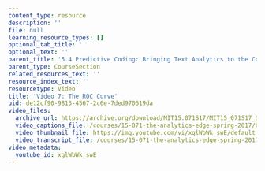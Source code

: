 ```yaml
---
content_type: resource
description: ''
file: null
learning_resource_types: []
optional_tab_title: ''
optional_text: ''
parent_title: '5.4 Predictive Coding: Bringing Text Analytics to the Courtroom  (Recitation)'
parent_type: CourseSection
related_resources_text: ''
resource_index_text: ''
resourcetype: Video
title: 'Video 7: The ROC Curve'
uid: de12cf90-9813-4567-2c6e-7ded970619da
video_files:
  archive_url: https://archive.org/download/MIT15.071S17/MIT15_071S17_Session_5.4.08_300k.mp4
  video_captions_file: /courses/15-071-the-analytics-edge-spring-2017/69842502ce105fdea4a05fa24c9c5e7b_xglWbWk_swE.vtt
  video_thumbnail_file: https://img.youtube.com/vi/xglWbWk_swE/default.jpg
  video_transcript_file: /courses/15-071-the-analytics-edge-spring-2017/820eb421a563568d21038392c04bec44_xglWbWk_swE.pdf
video_metadata:
  youtube_id: xglWbWk_swE
---
```

